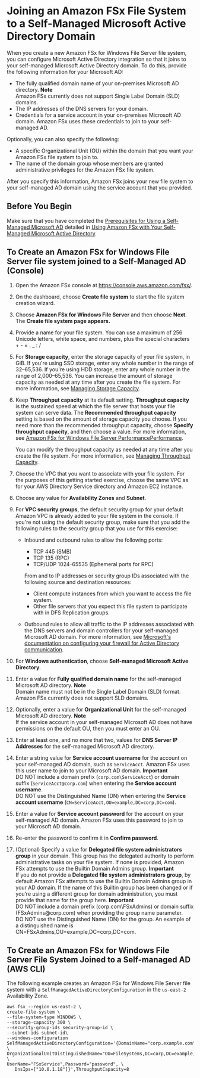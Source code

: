 # Joining an Amazon FSx File System to a Self\-Managed Microsoft Active Directory Domain<a name="creating-joined-ad-file-systems"></a>

When you create a new Amazon FSx for Windows File Server file system, you can configure Microsoft Active Directory integration so that it joins to your self\-managed Microsoft Active Directory domain\. To do this, provide the following information for your Microsoft AD: 
+ The fully qualified domain name of your on\-premises Microsoft AD directory\. 
**Note**  
Amazon FSx currently does not support Single Label Domain \(SLD\) domains\.
+ The IP addresses of the DNS servers for your domain\.
+ Credentials for a service account in your on\-premises Microsoft AD domain\. Amazon FSx uses these credentials to join to your self\-managed AD\. 

Optionally, you can also specify the following:
+  A specific Organizational Unit \(OU\) within the domain that you want your Amazon FSx file system to join to\. 
+  The name of the domain group whose members are granted administrative privileges for the Amazon FSx file system\. 

After you specify this information, Amazon FSx joins your new file system to your self\-managed AD domain using the service account that you provided\. 

## Before You Begin<a name="b4-you-begin"></a>

Make sure that you have completed the [Prerequisites for Using a Self\-Managed Microsoft AD](self-manage-prereqs.md) detailed in [Using Amazon FSx with Your Self\-Managed Microsoft Active Directory](self-managed-AD.md)\.

## To Create an Amazon FSx for Windows File Server file system joined to a Self\-Managed AD \(Console\)<a name="create-joined-fsx-console"></a>

1. Open the Amazon FSx console at [https://console\.aws\.amazon\.com/fsx/](https://console.aws.amazon.com/fsx/)\.

1. On the dashboard, choose **Create file system** to start the file system creation wizard\. 

1. Choose **Amazon FSx for Windows File Server** and then choose **Next**\. The **Create file system page appears\.**

1. Provide a name for your file system\. You can use a maximum of 256 Unicode letters, white space, and numbers, plus the special characters \+ \- = \. \_ : /

1. For **Storage capacity**, enter the storage capacity of your file system, in GiB\. If you're using SSD storage, enter any whole number in the range of 32–65,536\. If you're using HDD storage, enter any whole number in the range of 2,000–65,536\. You can increase the amount of storage capacity as needed at any time after you create the file system\. For more information, see [Managing Storage Capacity](managing-storage-capacity.md)\.

1. Keep **Throughput capacity** at its default setting\. **Throughput capacity** is the sustained speed at which the file server that hosts your file system can serve data\. The **Recommended throughput capacity** setting is based on the amount of storage capacity you choose\. If you need more than the recommended throughput capacity, choose **Specify throughput capacity**, and then choose a value\. For more information, see [Amazon FSx for Windows File Server PerformancePerformance](performance.md)\. 

   You can modify the throughput capacity as needed at any time after you create the file system\. For more information, see [Managing Throughput Capacity](managing-throughput-capacity.md)\.

1. Choose the VPC that you want to associate with your file system\. For the purposes of this getting started exercise, choose the same VPC as for your AWS Directory Service directory and Amazon EC2 instance\.

1. Choose any value for **Availability Zones** and **Subnet**\.

1. For **VPC security groups**, the default security group for your default Amazon VPC is already added to your file system in the console\. If you're not using the default security group, make sure that you add the following rules to the security group that you use for this exercise:
   + Inbound and outbound rules to allow the following ports:
     + TCP 445 \(SMB\)
     + TCP 135 \(RPC\)
     + TCP/UDP 1024\-65535 \(Ephemeral ports for RPC\)

     From and to IP addresses or security group IDs associated with the following source and destination resources:
     + Client compute instances from which you want to access the file system\.
     + Other file servers that you expect this file system to participate with in DFS Replication groups\.
   + Outbound rules to allow all traffic to the IP addresses associated with the DNS servers and domain controllers for your self\-managed Microsoft AD domain\. For more information, see [Microsoft's documentation on configuring your firewall for Active Directory communication](https://support.microsoft.com/en-us/help/179442/how-to-configure-a-firewall-for-domains-and-trusts)\.

1. For **Windows authentication**, choose **Self\-managed Microsoft Active Directory**\. 

1.  Enter a value for **Fully qualified domain name** for the self\-managed Microsoft AD directory\. 
**Note**  
Domain name must not be in the Single Label Domain \(SLD\) format\. Amazon FSx currently does not support SLD domains\.

1. Optionally, enter a value for **Organizational Unit** for the self\-managed Microsoft AD directory\.
**Note**  
If the service account in your self\-managed Microsoft AD does not have permissions on the default OU, then you must enter an OU\.

1. Enter at least one, and no more that two, values for **DNS Server IP Addresses** for the self\-managed Microsoft AD directory\. 

1. Enter a string value for **Service account username** for the account on your self\-managed AD domain, such as `ServiceAcct`\. Amazon FSx uses this user name to join to your Microsoft AD domain\.
**Important**  
 DO NOT include a domain prefix \(`corp.com\ServiceAcct`\) or domain suffix \(`ServiceAcct@corp.com`\) when entering the **Service account username**\.   
 DO NOT use the Distinguished Name \(DN\) when entering the **Service account username** \(`CN=ServiceAcct,OU=example,DC=corp,DC=com`\)\. 

1. Enter a value for **Service account password** for the account on your self\-managed AD domain\. Amazon FSx uses this password to join to your Microsoft AD domain\. 

1.  Re\-enter the password to confirm it in **Confirm password**\. 

1. \(Optional\) Specify a value for **Delegated file system administrators group** in your domain\. This group has the delegated authority to perform administrative tasks on your file system\. If none is provided, Amazon FSx attempts to use the Builtin Domain Admins group\.
**Important**  
 If you do not provide a **Delegated file system administrators group**, by default Amazon FSx attempts to use the Builtin Domain Admins group in your AD domain\. If the name of this Builtin group has been changed or if you’re using a different group for domain administration, you must provide that name for the group here\. 
**Important**  
 DO NOT include a domain prefix \(corp\.com\\FSxAdmins\) or domain suffix \(FSxAdmins@corp\.com\) when providing the group name parameter\.   
 DO NOT use the Distinguished Name \(DN\) for the group\. An example of a distinguished name is CN=FSxAdmins,OU=example,DC=corp,DC=com\. 

## To Create an Amazon FSx for Windows File Server File System Joined to a Self\-managed AD \(AWS CLI\)<a name="create-joined-fsx-cli"></a>

 The following example creates an Amazon FSx for Windows File Server file system with a `SelfManagedActiveDirectoryConfiguration` in the `us-east-2` Availability Zone\. 

```
aws fsx --region us-east-2 \
create-file-system \
--file-system-type WINDOWS \
--storage-capacity 300 \
--security-group-ids security-group-id \
--subnet-ids subnet-id\
--windows-configuration SelfManagedActiveDirectoryConfiguration='{DomainName="corp.example.com", \
OrganizationalUnitDistinguishedName="OU=FileSystems,DC=corp,DC=example,DC=com",FileSystemAdministratorsGroup="FSxAdmins", \
UserName="FSxService",Password="password", \
   DnsIps=["10.0.1.18"]}',ThroughputCapacity=8
```